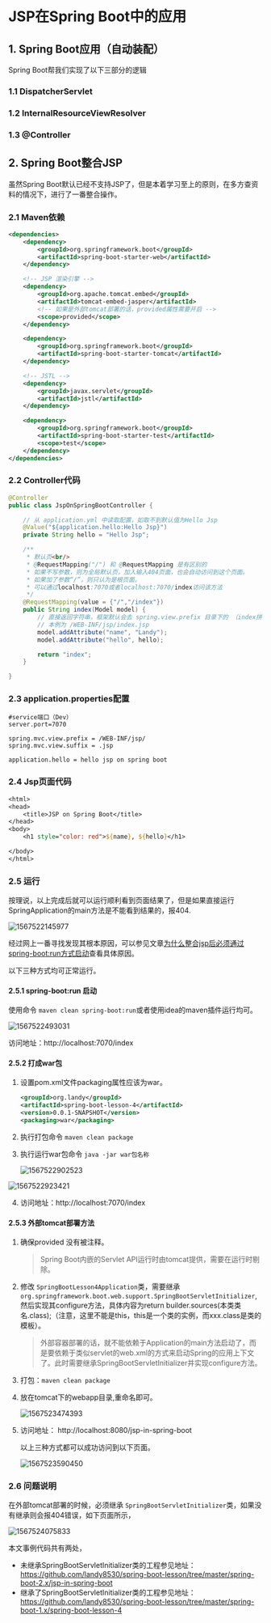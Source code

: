 # JSP在Spring Boot中的应用

## 1. Spring Boot应用（自动装配）

Spring Boot帮我们实现了以下三部分的逻辑

### 1.1 DispatcherServlet

### 1.2 InternalResourceViewResolver

### 1.3 @Controller

## 2. Spring Boot整合JSP

虽然Spring Boot默认已经不支持JSP了，但是本着学习至上的原则，在多方查资料的情况下，进行了一番整合操作。

### 2.1 Maven依赖

```xml
<dependencies>
    <dependency>
        <groupId>org.springframework.boot</groupId>
        <artifactId>spring-boot-starter-web</artifactId>
    </dependency>

    <!-- JSP 渲染引擎 -->
    <dependency>
        <groupId>org.apache.tomcat.embed</groupId>
        <artifactId>tomcat-embed-jasper</artifactId>
        <!-- 如果是外部tomcat部署的话，provided属性需要开启 -->
        <scope>provided</scope>
    </dependency>

    <dependency>
        <groupId>org.springframework.boot</groupId>
        <artifactId>spring-boot-starter-tomcat</artifactId>
    </dependency>

    <!-- JSTL -->
    <dependency>
        <groupId>javax.servlet</groupId>
        <artifactId>jstl</artifactId>
    </dependency>

    <dependency>
        <groupId>org.springframework.boot</groupId>
        <artifactId>spring-boot-starter-test</artifactId>
        <scope>test</scope>
    </dependency>
</dependencies>
```

### 2.2 Controller代码

```java
@Controller
public class JspOnSpringBootController {

    // 从 application.yml 中读取配置，如取不到默认值为Hello Jsp
    @Value("${application.hello:Hello Jsp}")
    private String hello = "Hello Jsp";

    /**
     * 默认页<br/>
     * @RequestMapping("/") 和 @RequestMapping 是有区别的
     * 如果不写参数，则为全局默认页，加入输入404页面，也会自动访问到这个页面。
     * 如果加了参数“/”，则只认为是根页面。
     * 可以通过localhost:7070或者localhost:7070/index访问该方法
     */
    @RequestMapping(value = {"/","/index"})
    public String index(Model model) {
        // 直接返回字符串，框架默认会去 spring.view.prefix 目录下的 （index拼接spring.view.suffix）页面
        // 本例为 /WEB-INF/jsp/index.jsp
        model.addAttribute("name", "Landy");
        model.addAttribute("hello", hello);

        return "index";
    }

}
```

### 2.3 application.properties配置

```properties
#service端口（Dev）
server.port=7070

spring.mvc.view.prefix = /WEB-INF/jsp/
spring.mvc.view.suffix = .jsp

application.hello = hello jsp on spring boot
```

### 2.4 Jsp页面代码

```jsp
<html>
<head>
    <title>JSP on Spring Boot</title>
</head>
<body>
    <h1 style="color: red">${name}, ${hello}</h1>

</body>
</html>
```

### 2.5 运行

按理说，以上完成后就可以运行顺利看到页面结果了，但是如果直接运行SpringApplication的main方法是不能看到结果的，报404.

![1567522145977](https://github.com/landy8530/spring-boot-lesson/doc/spring-boot-1.x/jsp-on-spring-boot/1567522145977.png)

经过网上一番寻找发现其根本原因，可以参见文章[为什么整合jsp后必须通过spring-boot:run方式启动]( https://segmentfault.com/a/1190000009785247)查看具体原因。

以下三种方式均可正常运行。

#### 2.5.1 spring-boot:run 启动

使用命令 `maven clean spring-boot:run`或者使用idea的maven插件运行均可。

![1567522493031](https://github.com/landy8530/spring-boot-lesson/doc/spring-boot-1.x/jsp-on-spring-boot/1567522493031.png)

访问地址：http://localhost:7070/index

#### 2.5.2 打成war包

1. 设置pom.xml文件packaging属性应该为war。

   ```xml
   <groupId>org.landy</groupId>
   <artifactId>spring-boot-lesson-4</artifactId>
   <version>0.0.1-SNAPSHOT</version>
   <packaging>war</packaging>
   ```

   

2. 执行打包命令 `maven clean package`

3. 执行运行war包命令 `java -jar war包名称`

   ![1567522902523](https://github.com/landy8530/spring-boot-lesson/doc/spring-boot-1.x/jsp-on-spring-boot/1567522902523.png)

![1567522923421](https://github.com/landy8530/spring-boot-lesson/doc/spring-boot-1.x/jsp-on-spring-boot/1567522923421.png)

4. 访问地址：http://localhost:7070/index

#### 2.5.3 外部tomcat部署方法

1. 确保<scope>provided</scope> 没有被注释。

   > Spring Boot内嵌的Servlet API运行时由tomcat提供，需要在运行时剔除。

2. 修改 `SpringBootLesson4Application`类，需要继承 `org.springframework.boot.web.support.SpringBootServletInitializer`,然后实现其configure方法，具体内容为return builder.sources(本类类名.class);（注意，这里不能是this，this是一个类的实例，而xxx.class是类的模板）。

   > 外部容器部署的话，就不能依赖于Application的main方法启动了，而是要依赖于类似servlet的web.xml的方式来启动Spring的应用上下文了。此时需要继承SpringBootServletInitializer并实现configure方法。

3. 打包：`maven clean package`

4. 放在tomcat下的webapp目录,重命名即可。

   ![1567523474393](https://github.com/landy8530/spring-boot-lesson/doc/spring-boot-1.x/jsp-on-spring-boot/1567523474393.png)

5. 访问地址： http://localhost:8080/jsp-in-spring-boot 

   以上三种方式都可以成功访问到以下页面。

   ![1567523590450](https://github.com/landy8530/spring-boot-lesson/doc/spring-boot-1.x/jsp-on-spring-boot/1567523590450.png)

### 2.6 问题说明

在外部tomcat部署的时候，必须继承 `SpringBootServletInitializer`类，如果没有继承则会报404错误，如下页面所示，

![1567524075833](https://github.com/landy8530/spring-boot-lesson/doc/spring-boot-1.x/jsp-on-spring-boot/1567524075833.png)



本文事例代码共有两处，

- 未继承SpringBootServletInitializer类的工程参见地址：https://github.com/landy8530/spring-boot-lesson/tree/master/spring-boot-2.x/jsp-in-spring-boot
- 继承了SpringBootServletInitializer类的工程参见地址：https://github.com/landy8530/spring-boot-lesson/tree/master/spring-boot-1.x/spring-boot-lesson-4